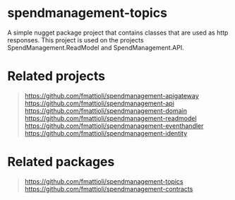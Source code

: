 # spendmanagement-topics

A simple nugget package project that contains classes that are used as http responses. This project is used on the projects SpendManagement.ReadModel and SpendManagement.API.

# Related projects
> https://github.com/fmattioli/spendmanagement-apigateway <br/>
> https://github.com/fmattioli/spendmanagement-api <br/>
> https://github.com/fmattioli/spendmanagement-domain <br/>
> https://github.com/fmattioli/spendmanagement-readmodel <br/>
> https://github.com/fmattioli/spendmanagement-eventhandler <br/>
> https://github.com/fmattioli/spendmanagement-identity <br/>

# Related packages
> https://github.com/fmattioli/spendmanagement-topics <br/>
> https://github.com/fmattioli/spendmanagement-contracts <br/>
